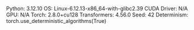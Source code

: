 Python: 3.12.10
OS: Linux-6.12.13-x86_64-with-glibc2.39
CUDA Driver: N/A
GPU: N/A
Torch: 2.8.0+cu128
Transformers: 4.56.0
Seed: 42
Determinism: torch.use_deterministic_algorithms(True)
